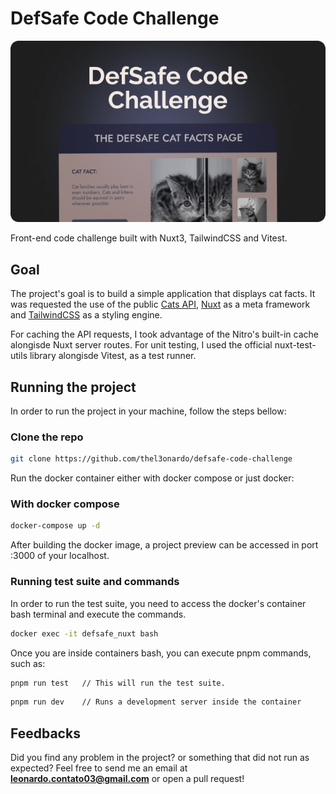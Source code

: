 # DefSafe Code Challenge

![Cover image](https://github.com/thel3onardo/defsafe-code-challenge/blob/main/public/readme-image-2.jpg?raw=true)

Front-end code challenge built with Nuxt3, TailwindCSS and Vitest.


## Goal
The project's goal is to build a simple application that displays cat facts. It was requested the use of the public <a href="">Cats API</a>, <a href="">Nuxt</a> as a meta framework and <a href="">TailwindCSS</a> as a styling engine.

For caching the API requests, I took advantage of the Nitro's built-in cache alongisde Nuxt server routes. For unit testing, I used the official nuxt-test-utils library alongisde Vitest, as a test runner.


## Running the project

In order to run the project in your machine, follow the steps bellow:

### Clone the repo
```bash
git clone https://github.com/thel3onardo/defsafe-code-challenge
```

Run the docker container either with docker compose or just docker:

### With docker compose
```bash
docker-compose up -d
```

After building the docker image, a project preview can be accessed in port :3000 of your localhost.

### Running test suite and commands
In order to run the test suite, you need to access the docker's container bash terminal and execute the commands. 

```bash
docker exec -it defsafe_nuxt bash
```

Once you are inside containers bash, you can execute pnpm commands, such as:

```bash
pnpm run test   // This will run the test suite.
```

```bash
pnpm run dev    // Runs a development server inside the container
```

## Feedbacks

Did you find any problem in the project? or something that did not run as expected? Feel free to send me an email at **leonardo.contato03@gmail.com** or open a pull request!